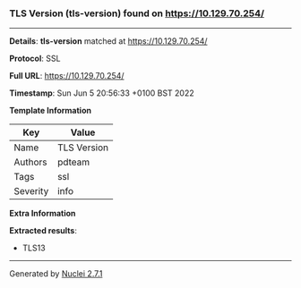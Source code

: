 ### TLS Version (tls-version) found on https://10.129.70.254/
---
**Details**: **tls-version**  matched at https://10.129.70.254/

**Protocol**: SSL

**Full URL**: https://10.129.70.254/

**Timestamp**: Sun Jun 5 20:56:33 +0100 BST 2022

**Template Information**

| Key | Value |
|---|---|
| Name | TLS Version |
| Authors | pdteam |
| Tags | ssl |
| Severity | info |

**Extra Information**

**Extracted results**:

- TLS13



---
Generated by [Nuclei 2.7.1](https://github.com/projectdiscovery/nuclei)